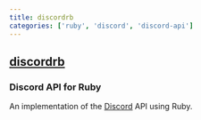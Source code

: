 ```yaml
---
title: discordrb
categories: ['ruby', 'discord', 'discord-api']
---
```

## [discordrb](https://github.com/discordrb/discordrb)

### Discord API for Ruby


An implementation of the [Discord](https://discordapp.com/) API using Ruby.
